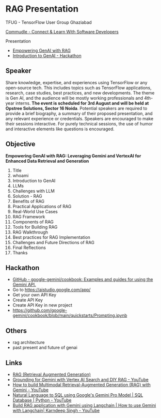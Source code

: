 # RAG Presentation

TFUG - TensorFlow User Group Ghaziabad

[Commudle - Connect & Learn With Software Developers](https://www.commudle.com/communities/tensorflow-user-group-ghaziabad/events/meetup-zero-gen-ai-edition/agenda)

Presentation
- [Empowering GenAI with RAG](https://docs.google.com/presentation/d/1s8lM_3jm6eF_SbWRSzGjREO3QN7RZcgeUM_zA6TH-J8/edit?usp=drive_link)
- [Introduction to GenAI - Hackathon](https://docs.google.com/presentation/d/10WUAGO62mXRem3CoK-fI2V9fOIFy__TbbD05fzVcs_w/edit?usp=sharing)

## Speaker

Share knowledge, expertise, and experiences using TensorFlow or any open-source tech. This includes topics such as TensorFlow applications, research, case studies, best practices, and new developments. The theme is Gen AI, and the audience will be mostly working professionals and 4th-year interns. **The event is scheduled for 3rd August and will be held at Opstree Solutions, Sector 16 Noida**. Potential speakers are required to provide a brief biography, a summary of their proposed presentation, and any relevant experience or credentials. Speakers are encouraged to make their sessions interactive. For purely technical sessions, the use of humor and interactive elements like questions is encouraged.

## Objective

**Empowering GenAI with RAG: Leveraging Gemini and VertexAI for Enhanced Data Retrieval and Generation**

1. Title
2. whoami
3. Introduction to GenAI
4. LLMs
5. Challenges with LLM
6. Solution - RAG
7. Benefits of RAG
8. Practical Applications of RAG
9. Real-World Use Cases
10. RAG Framework
11. Components of RAG
12. Tools for Building RAG
13. RAG Walkthrough
14. Best practices for RAG Implementation
15. Challenges and Future Directions of RAG
16. Final Reflections
17. Thanks

## Hackathon

- [GitHub - google-gemini/cookbook: Examples and guides for using the Gemini API.](https://github.com/google-gemini/cookbook)
- Go to https://aistudio.google.com/app/
- Get your own API Key
- Create API Key
- Create API Key in new project
- https://github.com/google-gemini/cookbook/blob/main/quickstarts/Prompting.ipynb

## Others

- rag architecture
- past present and future of genai

## Links

- [RAG (Retrieval Augmented Generation)](ai/llm/rag-retrieval-augmented-generation.md)
- [Grounding for Gemini with Vertex AI Search and DIY RAG - YouTube](https://www.youtube.com/watch?v=v4s5eU2tfd4)
- [How to build Multimodal Retrieval-Augmented Generation (RAG) with Gemini - YouTube](https://www.youtube.com/watch?v=LF7I6raAIL4)
- [Natural Language to SQL using Google's Gemini Pro Model | SQL Database | Python - YouTube](https://www.youtube.com/watch?v=NUbYDCqojew)
- [Build RAG application with Gemini using Langchain | How to use Gemini with Langchain| Karndeep Singh - YouTube](https://www.youtube.com/watch?v=8xVmzoP1lks)
